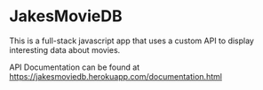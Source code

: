 # JakesMovieDB
This is a full-stack javascript app that uses a custom API to display interesting data about movies. 

API Documentation can be found at https://jakesmoviedb.herokuapp.com/documentation.html 